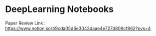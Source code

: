 # DeepLearning Notebooks

Paper Review Link : https://www.notion.so/49cda05d6e3043daae4e727d809cf962?pvs=4
